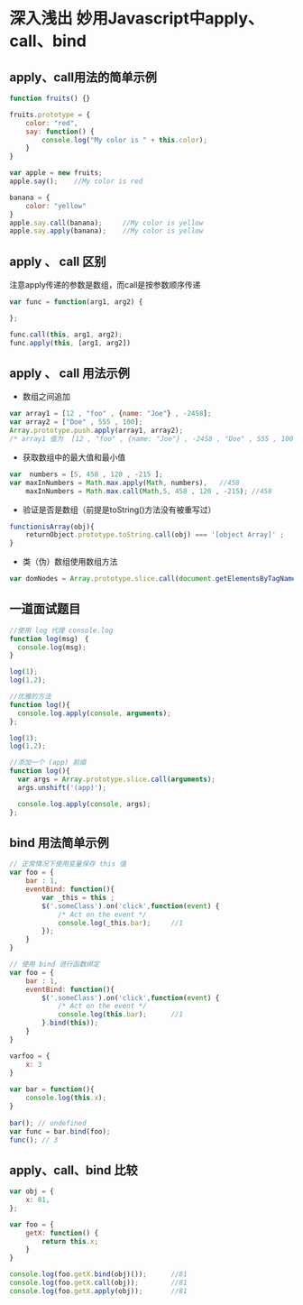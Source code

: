 # 深入浅出 妙用Javascript中apply、call、bind

## apply、call用法的简单示例
```javascript
function fruits() {}

fruits.prototype = {
	color: "red",
	say: function() {
		console.log("My color is " + this.color);
	}
}

var apple = new fruits;
apple.say();	//My color is red

banana = {
	color: "yellow"
}
apple.say.call(banana);		//My color is yellow
apple.say.apply(banana);	//My color is yellow
```


## apply 、 call 区别
注意apply传递的参数是数组，而call是按参数顺序传递
```javascript
var func = function(arg1, arg2) {

};

func.call(this, arg1, arg2); 
func.apply(this, [arg1, arg2])
```

## apply 、 call 用法示例

* 数组之间追加
```javascript
var array1 = [12 , "foo" , {name: "Joe"} , -2458];  
var array2 = ["Doe" , 555 , 100];  
Array.prototype.push.apply(array1, array2);  
/* array1 值为  [12 , "foo" , {name: "Joe"} , -2458 , "Doe" , 555 , 100] */
```

* 获取数组中的最大值和最小值
```javascript
var  numbers = [5, 458 , 120 , -215 ];  
var maxInNumbers = Math.max.apply(Math, numbers),	//458
	maxInNumbers = Math.max.call(Math,5, 458 , 120 , -215);	//458
```

* 验证是否是数组（前提是toString()方法没有被重写过）
```javascript
functionisArray(obj){  
    returnObject.prototype.toString.call(obj) === '[object Array]' ;
}
```

* 类（伪）数组使用数组方法
```javascript
var domNodes = Array.prototype.slice.call(document.getElementsByTagName("*"));
```

## 一道面试题目
```javascript
//使用 log 代理 console.log
function log(msg)　{
  console.log(msg);
}

log(1);
log(1,2);

//优雅的方法
function log(){
  console.log.apply(console, arguments);
};

log(1);
log(1,2);

//添加一个 (app) 前缀
function log(){
  var args = Array.prototype.slice.call(arguments);
  args.unshift('(app)');

  console.log.apply(console, args);
};
```

## bind 用法简单示例
```javascript
// 正常情况下使用变量保存 this 值
var foo = {
	bar : 1,
	eventBind: function(){
		var _this = this ;
		$('.someClass').on('click',function(event) {
			/* Act on the event */
			console.log(_this.bar);		//1
		});
	}
}

// 使用 bind 进行函数绑定
var foo = {
	bar : 1,
	eventBind: function(){
		$('.someClass').on('click',function(event) {
			/* Act on the event */
			console.log(this.bar);		//1
		}.bind(this));
	}
}
```

```javascript
varfoo = {
    x: 3
}
 
var bar = function(){
    console.log(this.x);
}
 
bar(); // undefined
var func = bar.bind(foo);
func(); // 3
```

## apply、call、bind 比较
``` javascript
var obj = {
	x: 81,
};

var foo = {
	getX: function() {
		return this.x;
	}
}

console.log(foo.getX.bind(obj)());		//81
console.log(foo.getX.call(obj));		//81
console.log(foo.getX.apply(obj));		//81
```
